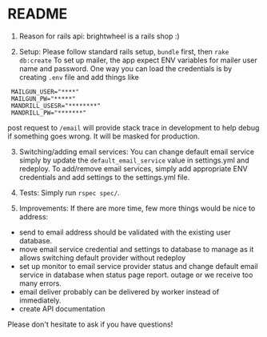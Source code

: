 # README

1. Reason for rails api: brightwheel is a rails shop :)

2. Setup:
 Please follow standard rails setup, `bundle` first, then `rake db:create`
 To set up mailer, the app expect ENV variables for mailer user name and password. One way you can load the credentials is by creating `.env` file and add things like
 ```
  MAILGUN_USER="****"
  MAILGUN_PW="*****"
  MANDRILL_USESR="********"
  MANDRILL_PW="*******"
 ```
 post request to `/email` will provide stack trace in development to help debug if something goes wrong. It will be masked for production.
 
3. Switching/adding email services:
  You can change default email service simply by update the `default_email_service` value in settings.yml and redeploy.
  To add/remove email services, simply add appropriate ENV credentials and add settings to the settings.yml file.
 
4. Tests:
  Simply run `rspec spec/`.
  
5. Improvements:
  If there are more time, few more things would be nice to address:
  - send to email address should be validated with the existing user database.
  - move email service credential and settings to database to manage as it allows switching default provider without redeploy
  - set up monitor to email service provider status and change default email service in database when status page report. outage or we receive too many errors.
  - email deliver probably can be delivered by worker instead of immediately.
  - create API documentation


Please don't hesitate to ask if you have questions!
